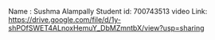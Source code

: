 Name : Sushma Alampally
Student id: 700743513
video Link: https://drive.google.com/file/d/1y-shPOfSWET4ALnoxHemuY_DbMZmntbX/view?usp=sharing
